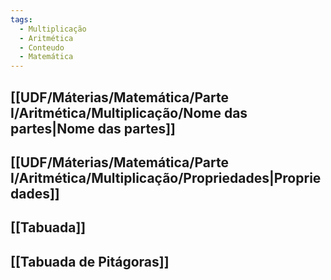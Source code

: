 ```yaml
---
tags:
  - Multiplicação
  - Aritmética
  - Conteudo
  - Matemática
---
```

## [[UDF/Máterias/Matemática/Parte I/Aritmética/Multiplicação/Nome das partes|Nome das partes]]
## [[UDF/Máterias/Matemática/Parte I/Aritmética/Multiplicação/Propriedades|Propriedades]]
## [[Tabuada]]
## [[Tabuada de Pitágoras]]